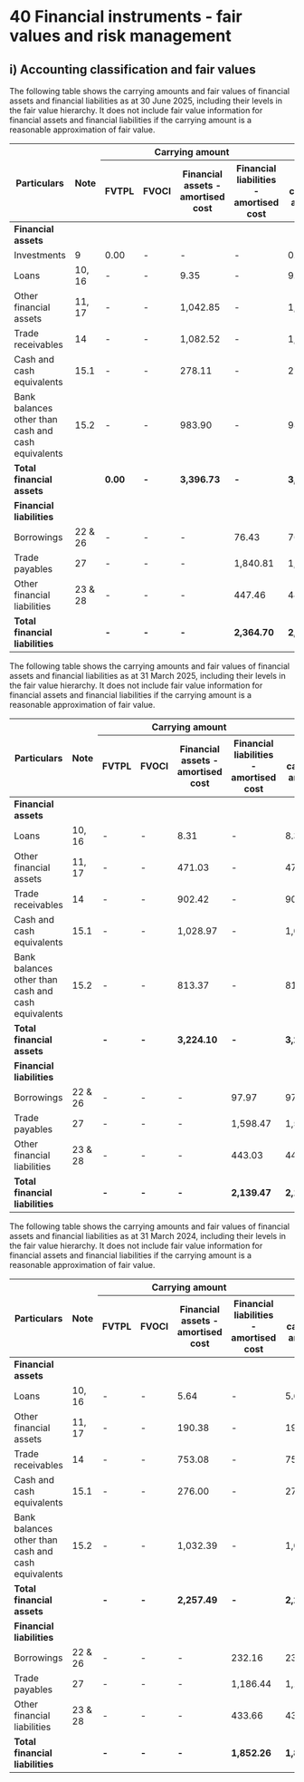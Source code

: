 # 40 Financial instruments - fair values and risk management

## i) Accounting classification and fair values

The following table shows the carrying amounts and fair values of financial assets and financial liabilities as at 30 June 2025, including their levels in the fair value hierarchy. It does not include fair value information for financial assets and financial liabilities if the carrying amount is a reasonable approximation of fair value.

<table><thead><tr><th rowspan="2">Particulars</th><th rowspan="2">Note</th><th colspan="4">Carrying amount</th><th colspan="4">Fair value</th></tr><tr><th>FVTPL</th><th>FVOCI</th><th>Financial assets - amortised cost</th><th>Financial liabilities -amortised cost</th><th>Total carrying amount</th><th>Level 1</th><th>Level 2</th><th>Level 3</th><th>Total</th></tr></thead><tbody><tr><td><strong>Financial assets</strong></td><td></td><td></td><td></td><td></td><td></td><td></td><td></td><td></td><td></td><td></td></tr><tr><td>Investments</td><td>9</td><td>0.00</td><td>-</td><td>-</td><td>-</td><td>0.00</td><td>-</td><td>-</td><td>0.00</td><td><strong>0.00</strong></td></tr><tr><td>Loans</td><td>10, 16</td><td>-</td><td>-</td><td>9.35</td><td>-</td><td>9.35</td><td>-</td><td>-</td><td>-</td><td>-</td></tr><tr><td>Other financial assets</td><td>11, 17</td><td>-</td><td>-</td><td>1,042.85</td><td>-</td><td>1,042.85</td><td>-</td><td>-</td><td>-</td><td>-</td></tr><tr><td>Trade receivables</td><td>14</td><td>-</td><td>-</td><td>1,082.52</td><td>-</td><td>1,082.52</td><td>-</td><td>-</td><td>-</td><td>-</td></tr><tr><td>Cash and cash equivalents</td><td>15.1</td><td>-</td><td>-</td><td>278.11</td><td>-</td><td>278.11</td><td>-</td><td>-</td><td>-</td><td>-</td></tr><tr><td>Bank balances other than cash and cash equivalents</td><td>15.2</td><td>-</td><td>-</td><td>983.90</td><td>-</td><td>983.90</td><td>-</td><td>-</td><td>-</td><td>-</td></tr><tr><td><strong>Total financial assets</strong></td><td></td><td><strong>0.00</strong></td><td><strong>-</strong></td><td><strong>3,396.73</strong></td><td><strong>-</strong></td><td><strong>3,396.73</strong></td><td><strong>-</strong></td><td><strong>-</strong></td><td><strong>0.00</strong></td><td><strong>0.00</strong></td></tr><tr><td><strong>Financial liabilities</strong></td><td></td><td></td><td></td><td></td><td></td><td></td><td></td><td></td><td></td><td></td></tr><tr><td>Borrowings</td><td>22 & 26</td><td>-</td><td>-</td><td>-</td><td>76.43</td><td>76.43</td><td>-</td><td>-</td><td>-</td><td>-</td></tr><tr><td>Trade payables</td><td>27</td><td>-</td><td>-</td><td>-</td><td>1,840.81</td><td>1,840.81</td><td>-</td><td>-</td><td>-</td><td>-</td></tr><tr><td>Other financial liabilities</td><td>23 & 28</td><td>-</td><td>-</td><td>-</td><td>447.46</td><td>447.46</td><td>-</td><td>-</td><td>-</td><td>-</td></tr><tr><td><strong>Total financial liabilities</strong></td><td></td><td><strong>-</strong></td><td><strong>-</strong></td><td><strong>-</strong></td><td><strong>2,364.70</strong></td><td><strong>2,364.70</strong></td><td><strong>-</strong></td><td><strong>-</strong></td><td><strong>-</strong></td><td><strong>-</strong></td></tr></tbody></table>

The following table shows the carrying amounts and fair values of financial assets and financial liabilities as at 31 March 2025, including their levels in the fair value hierarchy. It does not include fair value information for financial assets and financial liabilities if the carrying amount is a reasonable approximation of fair value.

<table><thead><tr><th rowspan="2">Particulars</th><th rowspan="2">Note</th><th colspan="4">Carrying amount</th><th colspan="4">Fair value</th></tr><tr><th>FVTPL</th><th>FVOCI</th><th>Financial assets - amortised cost</th><th>Financial liabilities -amortised cost</th><th>Total carrying amount</th><th>Level 1</th><th>Level 2</th><th>Level 3</th><th>Total</th></tr></thead><tbody><tr><td><strong>Financial assets</strong></td><td></td><td></td><td></td><td></td><td></td><td></td><td></td><td></td><td></td><td></td></tr><tr><td>Loans</td><td>10, 16</td><td>-</td><td>-</td><td>8.31</td><td>-</td><td>8.31</td><td>-</td><td>-</td><td>-</td><td>-</td></tr><tr><td>Other financial assets</td><td>11, 17</td><td>-</td><td>-</td><td>471.03</td><td>-</td><td>471.03</td><td>-</td><td>-</td><td>-</td><td>-</td></tr><tr><td>Trade receivables</td><td>14</td><td>-</td><td>-</td><td>902.42</td><td>-</td><td>902.42</td><td>-</td><td>-</td><td>-</td><td>-</td></tr><tr><td>Cash and cash equivalents</td><td>15.1</td><td>-</td><td>-</td><td>1,028.97</td><td>-</td><td>1,028.97</td><td>-</td><td>-</td><td>-</td><td>-</td></tr><tr><td>Bank balances other than cash and cash equivalents</td><td>15.2</td><td>-</td><td>-</td><td>813.37</td><td>-</td><td>813.37</td><td>-</td><td>-</td><td>-</td><td>-</td></tr><tr><td><strong>Total financial assets</strong></td><td></td><td><strong>-</strong></td><td><strong>-</strong></td><td><strong>3,224.10</strong></td><td><strong>-</strong></td><td><strong>3,224.10</strong></td><td><strong>-</strong></td><td><strong>-</strong></td><td><strong>-</strong></td><td><strong>-</strong></td></tr><tr><td><strong>Financial liabilities</strong></td><td></td><td></td><td></td><td></td><td></td><td></td><td></td><td></td><td></td><td></td></tr><tr><td>Borrowings</td><td>22 & 26</td><td>-</td><td>-</td><td>-</td><td>97.97</td><td>97.97</td><td>-</td><td>-</td><td>-</td><td>-</td></tr><tr><td>Trade payables</td><td>27</td><td>-</td><td>-</td><td>-</td><td>1,598.47</td><td>1,598.47</td><td>-</td><td>-</td><td>-</td><td>-</td></tr><tr><td>Other financial liabilities</td><td>23 & 28</td><td>-</td><td>-</td><td>-</td><td>443.03</td><td>443.03</td><td>-</td><td>-</td><td>-</td><td>-</td></tr><tr><td><strong>Total financial liabilities</strong></td><td></td><td><strong>-</strong></td><td><strong>-</strong></td><td><strong>-</strong></td><td><strong>2,139.47</strong></td><td><strong>2,139.47</strong></td><td><strong>-</strong></td><td><strong>-</strong></td><td><strong>-</strong></td><td><strong>-</strong></td></tr></tbody></table>

The following table shows the carrying amounts and fair values of financial assets and financial liabilities as at 31 March 2024, including their levels in the fair value hierarchy. It does not include fair value information for financial assets and financial liabilities if the carrying amount is a reasonable approximation of fair value.

<table><thead><tr><th rowspan="2">Particulars</th><th rowspan="2">Note</th><th colspan="4">Carrying amount</th><th colspan="4">Fair value</th></tr><tr><th>FVTPL</th><th>FVOCI</th><th>Financial assets - amortised cost</th><th>Financial liabilities -amortised cost</th><th>Total carrying amount</th><th>Level 1</th><th>Level 2</th><th>Level 3</th><th>Total</th></tr></thead><tbody><tr><td><strong>Financial assets</strong></td><td></td><td></td><td></td><td></td><td></td><td></td><td></td><td></td><td></td><td></td></tr><tr><td>Loans</td><td>10, 16</td><td>-</td><td>-</td><td>5.64</td><td>-</td><td>5.64</td><td>-</td><td>-</td><td>-</td><td>-</td></tr><tr><td>Other financial assets</td><td>11, 17</td><td>-</td><td>-</td><td>190.38</td><td>-</td><td>190.38</td><td>-</td><td>-</td><td>-</td><td>-</td></tr><tr><td>Trade receivables</td><td>14</td><td>-</td><td>-</td><td>753.08</td><td>-</td><td>753.08</td><td>-</td><td>-</td><td>-</td><td>-</td></tr><tr><td>Cash and cash equivalents</td><td>15.1</td><td>-</td><td>-</td><td>276.00</td><td>-</td><td>276.00</td><td>-</td><td>-</td><td>-</td><td>-</td></tr><tr><td>Bank balances other than cash and cash equivalents</td><td>15.2</td><td>-</td><td>-</td><td>1,032.39</td><td>-</td><td>1,032.39</td><td>-</td><td>-</td><td>-</td><td>-</td></tr><tr><td><strong>Total financial assets</strong></td><td></td><td><strong>-</strong></td><td><strong>-</strong></td><td><strong>2,257.49</strong></td><td><strong>-</strong></td><td><strong>2,257.49</strong></td><td><strong>-</strong></td><td><strong>-</strong></td><td><strong>-</strong></td><td><strong>-</strong></td></tr><tr><td><strong>Financial liabilities</strong></td><td></td><td></td><td></td><td></td><td></td><td></td><td></td><td></td><td></td><td></td></tr><tr><td>Borrowings</td><td>22 & 26</td><td>-</td><td>-</td><td>-</td><td>232.16</td><td>232.16</td><td>-</td><td>-</td><td>-</td><td>-</td></tr><tr><td>Trade payables</td><td>27</td><td>-</td><td>-</td><td>-</td><td>1,186.44</td><td>1,186.44</td><td>-</td><td>-</td><td>-</td><td>-</td></tr><tr><td>Other financial liabilities</td><td>23 & 28</td><td>-</td><td>-</td><td>-</td><td>433.66</td><td>433.66</td><td>-</td><td>-</td><td>-</td><td>-</td></tr><tr><td><strong>Total financial liabilities</strong></td><td></td><td><strong>-</strong></td><td><strong>-</strong></td><td><strong>-</strong></td><td><strong>1,852.26</strong></td><td><strong>1,852.26</strong></td><td><strong>-</strong></td><td><strong>-</strong></td><td><strong>-</strong></td><td><strong>-</strong></td></tr></tbody></table>